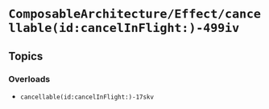 # ``ComposableArchitecture/Effect/cancellable(id:cancelInFlight:)-499iv``

## Topics

### Overloads

- ``cancellable(id:cancelInFlight:)-17skv``

